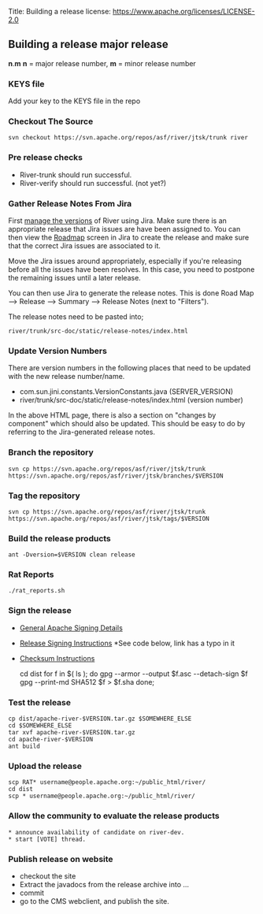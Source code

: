 Title:     Building a release
license: https://www.apache.org/licenses/LICENSE-2.0


## Building a release major release

**n**.**m** **n** = major release number, **m** = minor release number


<div class="space-mn"></div>

### KEYS file

Add your key to the KEYS file in the repo


<div class="space-mn"></div>

### Checkout The Source

    svn checkout https://svn.apache.org/repos/asf/river/jtsk/trunk river


<div class="space-mn"></div>

### Pre release checks

* River-trunk should run successful.
* River-verify should run successful. (not yet?)


<div class="space-mn"></div>

### Gather Release Notes From Jira

First [manage the versions][5] of River using Jira.  Make sure there is an appropriate release that Jira issues are have been assigned to.  You can then view the [Roadmap][4] screen in Jira to create the release and make sure that the correct Jira issues are associated to it.

Move the Jira issues around appropriately, especially if you're releasing before all the issues have been resolves.  In this case, you need to postpone the remaining issues until a later release.

You can then use Jira to generate the release notes.  This is done Road Map --> Release --> Summary --> Release Notes (next to "Filters").

The release notes need to be pasted into;

    river/trunk/src-doc/static/release-notes/index.html


<div class="space-mn"></div>

### Update Version Numbers

There are version numbers in the following places that need to be updated with the new release number/name.

  - com.sun.jini.constants.VersionConstants.java (SERVER_VERSION)
  - river/trunk/src-doc/static/release-notes/index.html (version number)

In the above HTML page, there is also a section on "changes by component" which should also be updated.  This should be easy to do by referring to the Jira-generated release notes.


<div class="space-mn"></div>

### Branch the repository

    svn cp https://svn.apache.org/repos/asf/river/jtsk/trunk https://svn.apache.org/repos/asf/river/jtsk/branches/$VERSION


<div class="space-mn"></div>

### Tag the repository

    svn cp https://svn.apache.org/repos/asf/river/jtsk/trunk https://svn.apache.org/repos/asf/river/jtsk/tags/$VERSION


<div class="space-mn"></div>

### Build the release products

    ant -Dversion=$VERSION clean release


<div class="space-mn"></div>

### Rat Reports

    ./rat_reports.sh


<div class="space-mn"></div>

### Sign the release

  - [General Apache Signing Details][1]
  - [Release Signing Instructions][2] *See code below, link has a typo in it
  - [Checksum Instructions][3]

    cd dist
    for f in $( ls ); do
    	gpg --armor --output $f.asc --detach-sign $f
    	gpg --print-md SHA512 $f > $f.sha
    done;


<div class="space-mn"></div>

### Test the release

    cp dist/apache-river-$VERSION.tar.gz $SOMEWHERE_ELSE
    cd $SOMEWHERE_ELSE
    tar xvf apache-river-$VERSION.tar.gz
    cd apache-river-$VERSION
    ant build


<div class="space-mn"></div>

### Upload the release

    scp RAT* username@people.apache.org:~/public_html/river/
    cd dist
    scp * username@people.apache.org:~/public_html/river/


<div class="space-mn"></div>

### Allow the community to evaluate the release products

    * announce availability of candidate on river-dev.
    * start [VOTE] thread. 


<div class="space-mn"></div>

### Publish release on website
 * checkout the site 
 * Extract the javadocs from the release archive into ...
 * commit
 * go to the CMS webclient, and publish the site.


  [1]: http://www.apache.org/dev/release-signing.htm
  [2]: http://www.apache.org/dev/release-signing.html#sign-release
  [3]: http://www.apache.org/dev/release-signing.html#sha-checksum
  [4]: https://issues.apache.org/jira/browse/RIVER#selectedTab=com.atlassian.jira.plugin.system.project%3Aroadmap-panel
  [5]: https://issues.apache.org/jira/secure/project/ViewProject.jspa?pid=12310600
